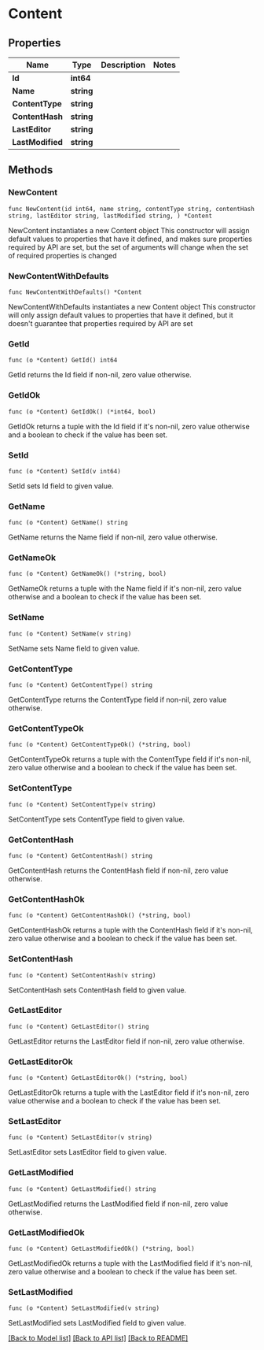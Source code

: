 # Content

## Properties

Name | Type | Description | Notes
------------ | ------------- | ------------- | -------------
**Id** | **int64** |  | 
**Name** | **string** |  | 
**ContentType** | **string** |  | 
**ContentHash** | **string** |  | 
**LastEditor** | **string** |  | 
**LastModified** | **string** |  | 

## Methods

### NewContent

`func NewContent(id int64, name string, contentType string, contentHash string, lastEditor string, lastModified string, ) *Content`

NewContent instantiates a new Content object
This constructor will assign default values to properties that have it defined,
and makes sure properties required by API are set, but the set of arguments
will change when the set of required properties is changed

### NewContentWithDefaults

`func NewContentWithDefaults() *Content`

NewContentWithDefaults instantiates a new Content object
This constructor will only assign default values to properties that have it defined,
but it doesn't guarantee that properties required by API are set

### GetId

`func (o *Content) GetId() int64`

GetId returns the Id field if non-nil, zero value otherwise.

### GetIdOk

`func (o *Content) GetIdOk() (*int64, bool)`

GetIdOk returns a tuple with the Id field if it's non-nil, zero value otherwise
and a boolean to check if the value has been set.

### SetId

`func (o *Content) SetId(v int64)`

SetId sets Id field to given value.


### GetName

`func (o *Content) GetName() string`

GetName returns the Name field if non-nil, zero value otherwise.

### GetNameOk

`func (o *Content) GetNameOk() (*string, bool)`

GetNameOk returns a tuple with the Name field if it's non-nil, zero value otherwise
and a boolean to check if the value has been set.

### SetName

`func (o *Content) SetName(v string)`

SetName sets Name field to given value.


### GetContentType

`func (o *Content) GetContentType() string`

GetContentType returns the ContentType field if non-nil, zero value otherwise.

### GetContentTypeOk

`func (o *Content) GetContentTypeOk() (*string, bool)`

GetContentTypeOk returns a tuple with the ContentType field if it's non-nil, zero value otherwise
and a boolean to check if the value has been set.

### SetContentType

`func (o *Content) SetContentType(v string)`

SetContentType sets ContentType field to given value.


### GetContentHash

`func (o *Content) GetContentHash() string`

GetContentHash returns the ContentHash field if non-nil, zero value otherwise.

### GetContentHashOk

`func (o *Content) GetContentHashOk() (*string, bool)`

GetContentHashOk returns a tuple with the ContentHash field if it's non-nil, zero value otherwise
and a boolean to check if the value has been set.

### SetContentHash

`func (o *Content) SetContentHash(v string)`

SetContentHash sets ContentHash field to given value.


### GetLastEditor

`func (o *Content) GetLastEditor() string`

GetLastEditor returns the LastEditor field if non-nil, zero value otherwise.

### GetLastEditorOk

`func (o *Content) GetLastEditorOk() (*string, bool)`

GetLastEditorOk returns a tuple with the LastEditor field if it's non-nil, zero value otherwise
and a boolean to check if the value has been set.

### SetLastEditor

`func (o *Content) SetLastEditor(v string)`

SetLastEditor sets LastEditor field to given value.


### GetLastModified

`func (o *Content) GetLastModified() string`

GetLastModified returns the LastModified field if non-nil, zero value otherwise.

### GetLastModifiedOk

`func (o *Content) GetLastModifiedOk() (*string, bool)`

GetLastModifiedOk returns a tuple with the LastModified field if it's non-nil, zero value otherwise
and a boolean to check if the value has been set.

### SetLastModified

`func (o *Content) SetLastModified(v string)`

SetLastModified sets LastModified field to given value.



[[Back to Model list]](../README.md#documentation-for-models) [[Back to API list]](../README.md#documentation-for-api-endpoints) [[Back to README]](../README.md)


